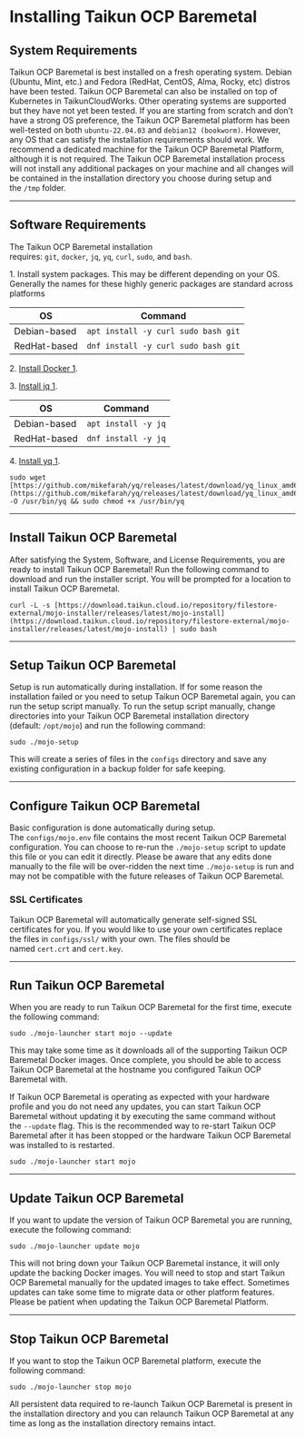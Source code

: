 # **Installing Taikun OCP Baremetal**

## **System Requirements**

Taikun OCP Baremetal is best installed on a fresh operating system. Debian (Ubuntu, Mint, etc.) and Fedora (RedHat, CentOS, Alma, Rocky, etc) distros have been tested. Taikun OCP Baremetal can also be installed on top of Kubernetes in TaikunCloudWorks. Other operating systems are supported but they have not yet been tested. If you are starting from scratch and don’t have a strong OS preference, the Taikun OCP Baremetal platform has been well-tested on both `ubuntu-22.04.03` and `debian12 (bookworm)`. However, any OS that can satisfy the installation requirements should work. We recommend a dedicated machine for the Taikun OCP Baremetal Platform, although it is not required. The Taikun OCP Baremetal installation process will not install any additional packages on your machine and all changes will be contained in the installation directory you choose during setup and the `/tmp` folder.

---

## **Software Requirements**

The Taikun OCP Baremetal installation requires: `git`, `docker`, `jq`, `yq`, `curl`, `sudo`, and `bash`.

1\. Install system packages. This may be different depending on your OS. Generally the names for these highly generic packages are standard across platforms

| OS           | Command                             |
| ------------ | ----------------------------------- |
| Debian-based | `apt install -y curl sudo bash git` |
| RedHat-based | `dnf install -y curl sudo bash git` |

2\. [Install Docker 1](https://docs.docker.com/engine/install/).

3\. [Install jq 1](https://stedolan.github.io/jq/download/).

| OS           | Command             |
| ------------ | ------------------- |
| Debian-based | `apt install -y jq` |
| RedHat-based | `dnf install -y jq` |

4. [Install yq 1](https://github.com/mikefarah/yq?tab=readme-ov-file#install).

```
sudo wget [https://github.com/mikefarah/yq/releases/latest/download/yq_linux_amd64](https://github.com/mikefarah/yq/releases/latest/download/yq_linux_amd64) -O /usr/bin/yq && sudo chmod +x /usr/bin/yq
```

---

## **Install Taikun OCP Baremetal**

After satisfying the System, Software, and License Requirements, you are ready to install Taikun OCP Baremetal! Run the following command to download and run the installer script. You will be prompted for a location to install Taikun OCP Baremetal.

```
curl -L -s [https://download.taikun.cloud.io/repository/filestore-external/mojo-installer/releases/latest/mojo-install](https://download.taikun.cloud.io/repository/filestore-external/mojo-installer/releases/latest/mojo-install) | sudo bash
```

---

## **Setup Taikun OCP Baremetal**

Setup is run automatically during installation. If for some reason the installation failed or you need to setup Taikun OCP Baremetal again, you can run the setup script manually. To run the setup script manually, change directories into your Taikun OCP Baremetal installation directory (default: `/opt/mojo`) and run the following command:

```
sudo ./mojo-setup
```

This will create a series of files in the `configs` directory and save any existing configuration in a backup folder for safe keeping.

---

## **Configure Taikun OCP Baremetal**

Basic configuration is done automatically during setup. The `configs/mojo.env` file contains the most recent Taikun OCP Baremetal configuration. You can choose to re-run the `./mojo-setup` script to update this file or you can edit it directly. Please be aware that any edits done manually to the file will be over-ridden the next time `./mojo-setup` is run and may not be compatible with the future releases of Taikun OCP Baremetal.

### SSL Certificates

Taikun OCP Baremetal will automatically generate self-signed SSL certificates for you. If you would like to use your own certificates replace the files in `configs/ssl/` with your own. The files should be named `cert.crt` and `cert.key`.

---

## **Run Taikun OCP Baremetal**

When you are ready to run Taikun OCP Baremetal for the first time, execute the following command:

```
sudo ./mojo-launcher start mojo --update
```

This may take some time as it downloads all of the supporting Taikun OCP Baremetal Docker images. Once complete, you should be able to access Taikun OCP Baremetal at the hostname you configured Taikun OCP Baremetal with.

If Taikun OCP Baremetal is operating as expected with your hardware profile and you do not need any updates, you can start Taikun OCP Baremetal without updating it by executing the same command without the `--update` flag. This is the recommended way to re-start Taikun OCP Baremetal after it has been stopped or the hardware Taikun OCP Baremetal was installed to is restarted.

```
sudo ./mojo-launcher start mojo
```

---

## **Update Taikun OCP Baremetal**

If you want to update the version of Taikun OCP Baremetal you are running, execute the following command:

```
sudo ./mojo-launcher update mojo
```

This will not bring down your Taikun OCP Baremetal instance, it will only update the backing Docker images. You will need to stop and start Taikun OCP Baremetal manually for the updated images to take effect. Sometimes updates can take some time to migrate data or other platform features. Please be patient when updating the Taikun OCP Baremetal Platform.

---

## **Stop Taikun OCP Baremetal**

If you want to stop the Taikun OCP Baremetal platform, execute the following command:

```
sudo ./mojo-launcher stop mojo
```

All persistent data required to re-launch Taikun OCP Baremetal is present in the installation directory and you can relaunch Taikun OCP Baremetal at any time as long as the installation directory remains intact.
